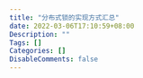 ```yaml
---
title: "分布式锁的实现方式汇总"
date: 2022-03-06T17:10:59+08:00
Description: ""
Tags: []
Categories: []
DisableComments: false
---
```

